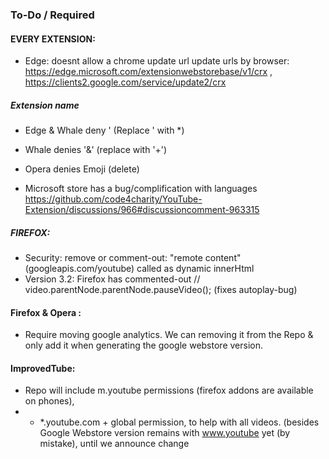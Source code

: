 ### To-Do / Required 
#### EVERY EXTENSION: 
- Edge: doesnt allow a chrome update url 
  update urls by browser: https://edge.microsoft.com/extensionwebstorebase/v1/crx ,  https://clients2.google.com/service/update2/crx 

##### Extension name

  - Edge & Whale deny '  (Replace ' with *) 
  - Whale denies '&' (replace with '+')  
  - Opera denies Emoji (delete)

- Microsoft store has a bug/complification with languages https://github.com/code4charity/YouTube-Extension/discussions/966#discussioncomment-963315

##### FIREFOX: 

- Security: remove or comment-out:  "remote content" (googleapis.com/youtube) called as dynamic innerHtml
- Version 3.2: Firefox has commented-out  // video.parentNode.parentNode.pauseVideo();  (fixes autoplay-bug)

#### Firefox & Opera :   

- Require moving google analytics. We can removing it from the Repo & only add it when generating the google webstore version.

#### ImprovedTube:
- Repo will include m.youtube permissions (firefox addons are available on phones),  
 - + *.youtube.com  + global permission, to help with all videos. 
     (besides Google Webstore version remains with www.youtube yet (by mistake), until we announce change


